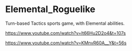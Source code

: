 # Elemental_Roguelike
Turn-based Tactics sports game, with Elemental abilities.

https://www.youtube.com/watch?v=lt66Hu2D2o4&t=107s

https://www.youtube.com/watch?v=KMnvR60A__Y&t=56s
